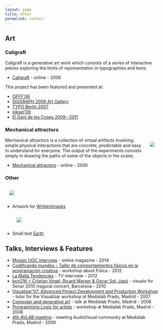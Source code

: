 ```yaml
---
layout: page
title: Other
permalink: /other/
---
```


## Art

### Caligraft
  Caligraft is a generative art work which consists of a series of interactive pieces exploring the limits of representation in typographies and texts.

 - [Caligraft](http://www.caligraft.com) - online - 2006

  This project has been featured and presented at:
   - [OFFF'06](https://web.archive.org/web/20060907232958/http://www.offf.ws/bcn/html/programa.php?artista_id=375&lang=es)
   - [SIGGRAPH 2006 Art Gallery](https://www.siggraph.org/s2006/main.php?f=conference&p=art&s=interactive)
   - [TYPO Berlin 2007](http://www.typotalks.com/speakers/ricard-marxer/)
   - [piksel'08](http://web.archive.org/web/20151001002436/http://piksel.no/piksel08/p08_presentations.htm)
   - [El Geni de les Coses 2009--2011](https://www.diba.cat/c/document_library/get_file?uuid=9ce51a86-5b20-4834-bd46-27c0a335b9b9&groupId=336453)

### Mechanical attractors

   <img style="max-width: 200px; float: right; margin: 1em; overflow: auto;" src="{{ site.baseurl }}/assets/mechanical_attractors.png">

   Mechanical attractors is a collection of virtual artifacts involving simple physical interactions that are concrete, predictable and easy to understand for everyone. The output of the experiments consists simply in drawing the paths of some of the objects in the scene.

 - [Mechanical attractors](http://www.ricardmarxer.com/mechanical_attractors) - online - 2006

### Other
 
   <img style="max-width: 200px; margin: 1em; overflow: auto;" src="{{ site.baseurl }}/assets/written_images.png">
 
 - Artwork for [WrittenImages](http://www.writtenimages.net/)

   <img style="max-width: 600px; margin: 1em; overflow: auto;" src="{{ site.baseurl }}/assets/vimeo.png">
 
 - Small test [Earth](https://vimeo.com/10779097)

## Talks, Interviews & Features

 - [Mosaic UOC interview](http://mosaic.uoc.edu/2014/05/27/entrevista-a-ricard-marxer) - online magazine - 2014
 - [Codificando mundos – Taller de comportamientos físicos en la programación creativa](http://zzzinc.net/2012/taller-fisica/) - workshop about Fisica - 2012
 - [La Malla Tendencies](http://lamalla.minisites.xtvl.tv/programes/fitxa/nouscreadors/21489?page=2) - TV interview - 2012
 - [bcn216 + Cristian Vogel, Ricard Marxer & Oscar Sol: Japó](https://press.sonar.es/en/artistes/bcn216-cristian-vogel-ricard-marxer-oscar-sol-japo_231.html) - visuals for Sonar 2010 inagural concert, Barcelona - 2010
 - [Visualizar'07: Advanced Project Development and Production Workshop](http://medialab-prado.es/article/visualizar_taller_avanzado_de_desarrollo_y_produccion_de_proyectos) - tutor for the Visualizar workshop at Medialab Prado, Madrid - 2007
 - [Computer and generative art](http://medialab-prado.es/article/computacion_y_arte_generativo) - talk at Medialab Prado, Madrid - 2006
 - [Programming Logic for artists](http://medialab-prado.es/article/logica_de_programacion_para_artistas__) - workshop at Medialab Prado, Madrid - 2006
 - [4th AVLAB meeting](http://medialab-prado.es/article/avlab_programa_161106) - meeting AudioVisual community at Medialab Prado, Madrid - 2006
